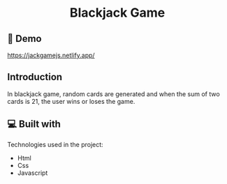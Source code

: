 <h1 align="center" id="title">Blackjack Game</h1>

<h2>🚀 Demo</h2>

https://jackgamejs.netlify.app/  
  
<h2>Introduction</h2>
<p>In blackjack game, random cards are generated and when the sum of two cards is 21, the user wins or loses the game.</p>
  
<h2>💻 Built with</h2>

Technologies used in the project:

*   Html
*   Css
*   Javascript
